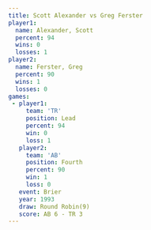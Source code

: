 ```yaml
---
title: Scott Alexander vs Greg Ferster
player1:                
  name: Alexander, Scott
  percent: 94           
  wins: 0               
  losses: 1             
player2:                
  name: Ferster, Greg   
  percent: 90           
  wins: 1               
  losses: 0             
games:
 - player1:        
     team: 'TR'    
     position: Lead
     percent: 94   
     win: 0        
     loss: 1       
   player2:          
     team: 'AB'      
     position: Fourth
     percent: 90     
     win: 1          
     loss: 0         
   event: Brier        
   year: 1993          
   draw: Round Robin(9)
   score: AB 6 - TR 3  
---
```

